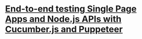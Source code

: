 # [End-to-end testing Single Page Apps and Node.js APIs with Cucumber.js and Puppeteer](https://medium.com/@anephenix/end-to-end-testing-single-page-apps-and-node-js-apis-with-cucumber-js-and-puppeteer-ad5a519ace0)
